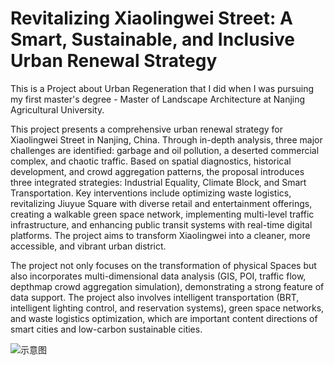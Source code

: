 # Revitalizing Xiaolingwei Street: A Smart, Sustainable, and Inclusive Urban Renewal Strategy

This is a Project about Urban Regeneration that I did when I was pursuing my first master's degree - Master of Landscape Architecture at Nanjing Agricultural University.

This project presents a comprehensive urban renewal strategy for Xiaolingwei Street in Nanjing, China. Through in-depth analysis, three major challenges are identified: garbage and oil pollution, a deserted commercial complex, and chaotic traffic. Based on spatial diagnostics, historical development, and crowd aggregation patterns, the proposal introduces three integrated strategies: Industrial Equality, Climate Block, and Smart Transportation. Key interventions include optimizing waste logistics, revitalizing Jiuyue Square with diverse retail and entertainment offerings, creating a walkable green space network, implementing multi-level traffic infrastructure, and enhancing public transit systems with real-time digital platforms. The project aims to transform Xiaolingwei into a cleaner, more accessible, and vibrant urban district.

The project not only focuses on the transformation of physical Spaces but also incorporates multi-dimensional data analysis (GIS, POI, traffic flow, depthmap crowd aggregation simulation), demonstrating a strong feature of data support. The project also involves intelligent transportation (BRT, intelligent lighting control, and reservation systems), green space networks, and waste logistics optimization, which are important content directions of smart cities and low-carbon sustainable cities.

![示意图](https://github.com/key0208/Revitalizing-Xiaolingwei-Street-A-Smart-Sustainable-and-Inclusive-Urban-Renewal-Strategy/blob/main/Page1.jpg?raw=true)
